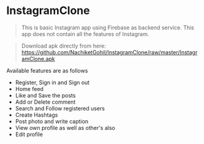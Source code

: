 # InstagramClone
> This is basic Instagram app using Firebase as backend service.
> This app does not contain all the features of Instagram.

> Download apk directly from here: https://github.com/NachiketGohil/InstagramClone/raw/master/InstagramClone.apk

Available features are as follows
- Register, Sign in and Sign out
- Home feed
- Like and Save the posts
- Add or Delete comment
- Search and Follow registered users
- Create Hashtags
- Post photo and write caption
- View own profile as well as other's also
- Edit profile
